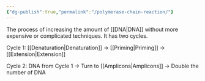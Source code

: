 ```yaml
---
{"dg-publish":true,"permalink":"/polymerase-chain-reaction/"}
---
```


The process of increasing the amount of [[DNA\|DNA]] without more expensive or complicated techniques. It has two cycles.

Cycle 1:
[[Denaturation\|Denaturation]] → [[Priming\|Priming]] → [[Extension\|Extension]]

Cycle 2:
DNA from Cycle 1 → Turn to [[Amplicons\|Amplicons]] → Double the number of DNA
